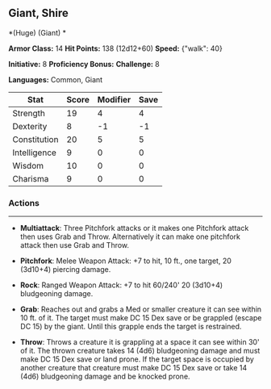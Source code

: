 ## Giant, Shire
*(Huge) (Giant) *

**Armor Class:** 14
**Hit Points:** 138 (12d12+60)
**Speed:** {"walk": 40}

**Initiative:** 8
**Proficiency Bonus:**
**Challenge:** 8

**Languages:** Common, Giant



| Stat | Score | Modifier | Save |
| ---- | ---- | ---- | ---- |
| Strength | 19 | 4 | 4 |
| Dexterity | 8 | -1 | -1 |
| Constitution | 20 | 5 | 5 |
| Intelligence | 9 | 0 | 0 |
| Wisdom | 10 | 0 | 0 |
| Charisma | 9 | 0 | 0 |

### Actions
 --- 
- **Multiattack**: Three Pitchfork attacks or it makes one Pitchfork attack then uses Grab and Throw. Alternatively it can make one pitchfork attack then use Grab and Throw.

- **Pitchfork**: Melee Weapon Attack: +7 to hit, 10 ft., one target, 20 (3d10+4) piercing damage.

- **Rock**: Ranged Weapon Attack: +7 to hit 60/240' 20 (3d10+4) bludgeoning damage.

- **Grab**: Reaches out and grabs a Med or smaller creature it can see within 10 ft. of it. The target must make DC 15 Dex save or be grappled (escape DC 15) by the giant. Until this grapple ends the target is restrained.

- **Throw**: Throws a creature it is grappling at a space it can see within 30' of it. The thrown creature takes 14 (4d6) bludgeoning damage and must make DC 15 Dex save or land prone. If the target space is occupied by another creature that creature must make DC 15 Dex save or take 14 (4d6) bludgeoning damage and be knocked prone.

